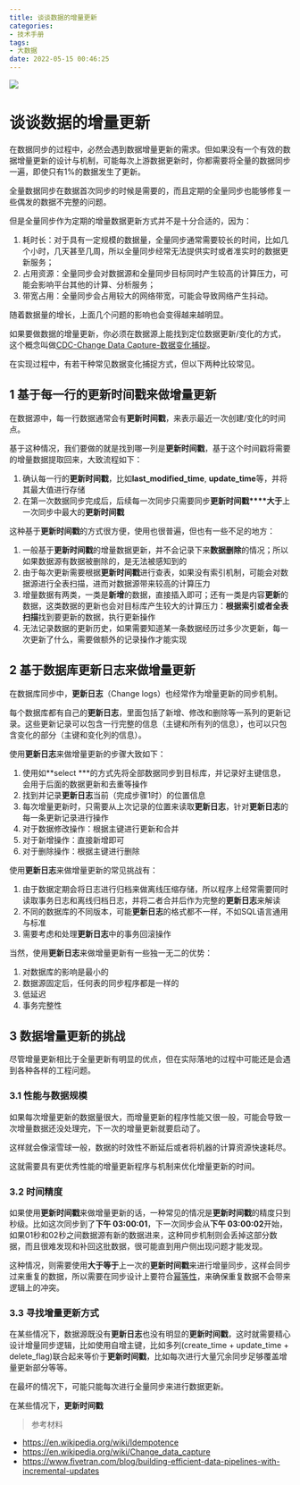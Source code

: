 ```yaml
---
title: 谈谈数据的增量更新
categories:
- 技术手册
tags:
- 大数据
date: 2022-05-15 00:46:25
---
```


![](https://nginx.mostintelligentape.com/blogimg/202205/incremental_updates/main.png)

# 谈谈数据的增量更新

在数据同步的过程中，必然会遇到数据增量更新的需求。但如果没有一个有效的数据增量更新的设计与机制，可能每次上游数据更新时，你都需要将全量的数据同步一遍，即使只有1%的数据发生了更新。

全量数据同步在数据首次同步的时候是需要的，而且定期的全量同步也能够修复一些偶发的数据不完整的问题。

但是全量同步作为定期的增量数据更新方式并不是十分合适的，因为：

1. 耗时长：对于具有一定规模的数据量，全量同步通常需要较长的时间，比如几个小时，几天甚至几周，所以全量同步经常无法提供实时或者准实时的数据更新服务；
2. 占用资源：全量同步会对数据源和全量同步目标同时产生较高的计算压力，可能会影响平台其他的计算、分析服务；
3. 带宽占用：全量同步会占用较大的网络带宽，可能会导致网络产生抖动。

随着数据量的增长，上面几个问题的影响也会变得越来越明显。

如果要做数据的增量更新，你必须在数据源上能找到定位数据更新/变化的方式，这个概念叫做[CDC-Change Data Capture-数据变化捕捉](https://en.wikipedia.org/wiki/Change_data_capture)。

在实现过程中，有若干种常见数据变化捕捉方式，但以下两种比较常见。

## 1 基于每一行的更新时间戳来做增量更新

在数据源中，每一行数据通常会有**更新时间戳**，来表示最近一次创建/变化的时间点。

基于这种情况，我们要做的就是找到哪一列是**更新时间戳**，基于这个时间戳将需要的增量数据提取回来，大致流程如下：

1. 确认每一行的**更新时间戳**，比如**last_modified_time**, **update_time**等，并将其最大值进行存储
2. 在第一次数据同步完成后，后续每一次同步只需要同步**更新时间戳****大于**上一次同步中最大的**更新时间戳**

这种基于**更新时间戳**的方式很方便，使用也很普遍，但也有一些不足的地方：

1. 一般基于**更新时间戳**的增量数据更新，并不会记录下来**数据删除**的情况；所以如果数据源有数据被删除的，是无法被感知到的
2. 由于每次更新需要根据**更新时间戳**进行查表，如果没有索引机制，可能会对数据源进行全表扫描，进而对数据源带来较高的计算压力
3. 增量数据有两类，一类是**新增**的数据，直接插入即可；还有一类是内容**更新**的数据，这类数据的更新也会对目标库产生较大的计算压力：**根据索引或者全表扫描**找到要更新的数据，执行更新操作
4. 无法记录数据的更新历史，如果需要知道某一条数据经历过多少次更新，每一次更新了什么，需要做额外的记录操作才能实现

## 2 基于数据库更新日志来做增量更新

在数据库同步中，**更新日志**（Change logs）也经常作为增量更新的同步机制。

每个数据库都有自己的**更新日志**，里面包括了新增、修改和删除等一系列的更新记录。这些更新记录可以包含一行完整的信息（主键和所有列的信息），也可以只包含变化的部分（主键和变化列的信息）。

使用**更新日志**来做增量更新的步骤大致如下：

1. 使用如**select ***的方式先将全部数据同步到目标库，并记录好主键信息，会用于后面的数据更新和去重等操作
2. 找到并记录**更新日志**当前（完成步骤1时）的位置信息
3. 每次增量更新时，只需要从上次记录的位置来读取**更新日志**，针对**更新日志**的每一条更新记录进行操作
4. 对于数据修改操作：根据主键进行更新和合并
5. 对于新增操作：直接新增即可
6. 对于删除操作：根据主键进行删除

使用**更新日志**来做增量更新的常见挑战有：

1. 由于数据定期会将日志进行归档来做离线压缩存储，所以程序上经常需要同时读取事务日志和离线归档日志，并将二者合并后作为完整的**更新日志**来解读
2. 不同的数据库的不同版本，可能**更新日志**的格式都不一样，不如SQL语言通用与标准
3. 需要考虑和处理**更新日志**中的事务回滚操作

当然，使用**更新日志**来做增量更新有一些独一无二的优势：

1. 对数据库的影响是最小的
2. 数据源固定后，任何表的同步程序都是一样的
3. 低延迟
4. 事务完整性

## 3 数据增量更新的挑战

尽管增量更新相比于全量更新有明显的优点，但在实际落地的过程中可能还是会遇到各种各样的工程问题。

### 3.1 性能与数据规模

如果每次增量更新的数据量很大，而增量更新的程序性能又很一般，可能会导致一次增量数据还没处理完，下一次的增量更新就要启动了。

这样就会像滚雪球一般，数据的时效性不断延后或者将机器的计算资源快速耗尽。

这就需要具有更优秀性能的增量更新程序与机制来优化增量更新的时间。

### 3.2 时间精度

如果使用**更新时间戳**来做增量更新的话，一种常见的情况是**更新时间戳**的精度只到秒级。比如这次同步到了**下午 03:00:01**，下一次同步会从**下午 03:00:02**开始，如果01秒和02秒之间数据源有新的数据进来，这种同步机制则会丢掉这部分数据，而且很难发现和补回这批数据，很可能直到用户侧出现问题才能发现。

这种情况，则需要使用**大于等于**上一次的**更新时间戳**来进行增量同步，这样会同步过来重复的数据，所以需要在同步设计上要符合[幂等性](https://en.wikipedia.org/wiki/Idempotence)，来确保重复数据不会带来逻辑上的冲突。

### 3.3 寻找增量更新方式

在某些情况下，数据源既没有**更新日志**也没有明显的**更新时间戳**，这时就需要精心设计增量同步逻辑，比如使用自增主键，比如多列(create_time + update_time + delete_flag)联合起来等价于**更新时间戳**，比如每次进行大量冗余同步足够覆盖增量更新部分等等。

在最坏的情况下，可能只能每次进行全量同步来进行数据更新。

在某些情况下，**更新时间戳**

> 参考材料
- https://en.wikipedia.org/wiki/Idempotence
- https://en.wikipedia.org/wiki/Change_data_capture
- https://www.fivetran.com/blog/building-efficient-data-pipelines-with-incremental-updates

